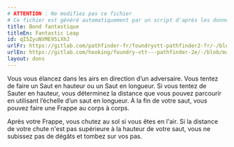 ```yaml
---
# ATTENTION : Ne modifiez pas ce fichier
# Ce fichier est généré automatiquement par un script d'après les données du module Foundry VTT officiel et de sa traduction
title: Bond fantastique
titleEn: Fantastic Leap
id: qI5ZyuNVME95iXhJ
urlFr: https://gitlab.com/pathfinder-fr/foundryvtt-pathfinder2-fr/-/blob/master/data/feats/qI5ZyuNVME95iXhJ.htm
urlEn: https://gitlab.com/hooking/foundry-vtt---pathfinder-2e/-/blob/master/packs/data/feats.db/fantastic-leap.json
layout: dons
---
```

Vous vous élancez dans les airs en direction d’un adversaire. Vous tentez de faire un Saut en hauteur ou un Saut en longueur. Si vous tentez de Sauter en hauteur, vous déterminez la distance que vous pouvez parcourir en utilisant l’échelle d’un saut en longueur. À la fin de votre saut, vous pouvez faire une Frappe au corps à corps.

Après votre Frappe, vous chutez au sol si vous êtes en l'air. Si la distance de votre chute n'est pas supérieure à la hauteur de votre saut, vous ne subissez pas de dégâts et tombez sur vos pas.
